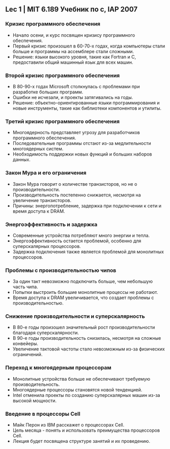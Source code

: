 ## Lec 1 | MIT 6.189 Учебник по с, IAP 2007

### Кризис программного обеспечения

- Начало осени, и курс посвящен кризису программного обеспечения.
- Первый кризис произошел в 60-70-х годах, когда компьютеры стали больше и программы на ассемблере стали сложными.
- Решение: языки высокого уровня, такие как Fortran и C, предоставили общий машинный язык для всех машин.

### Второй кризис программного обеспечения

- В 80-90-х годах Microsoft столкнулась с проблемами при разработке больших программ.
- Ошибки не исчезали, и проекты затягивались на годы.
- Решение: объектно-ориентированные языки программирования и новые инструменты, такие как библиотеки компонентов и утилиты.

### Третий кризис программного обеспечения

- Многоядерность представляет угрозу для разработчиков программного обеспечения.
- Последовательные программы отстают из-за медлительности многоядерных систем.
- Необходимость поддержки новых функций и больших наборов данных.

### Закон Мура и его ограничения

- Закон Мура говорит о количестве транзисторов, но не о производительности.
- Производительность постепенно снижается, несмотря на увеличение транзисторов.
- Причины: энергопотребление, задержка при подключении к сети и время доступа к DRAM.

### Энергоэффективность и задержка

- Современные устройства потребляют много энергии и тепла.
- Энергоэффективность остается проблемой, особенно для суперскалярных процессоров.
- Задержка подключения также является проблемой для монолитных процессоров.

### Проблемы с производительностью чипов

- За один такт невозможно подключить больше, чем небольшую часть чипа.
- Попытки выстроить большие монолитные процессы не работают.
- Время доступа к DRAM увеличивается, что создает проблемы с производительностью.

### Снижение производительности и суперскалярность

- В 80-е годы произошел значительный рост производительности благодаря суперскалярности.
- В 90-е годы производительность снизилась, несмотря на сложные конвейеры.
- Увеличение тактовой частоты стало невозможным из-за физических ограничений.

### Переход к многоядерным процессорам

- Монолитные устройства больше не обеспечивают требуемую производительность.
- Многоядерные процессоры становятся новой тенденцией.
- Intel отменила проекты по созданию суперскалярных машин из-за высокой мощности.

### Введение в процессоры Cell

- Майк Перон из IBM расскажет о процессорах Cell.
- Цель месяца - понять и использовать преимущества процессоров Cell.
- Лекция будет посвящена структуре занятий и их проведению.

